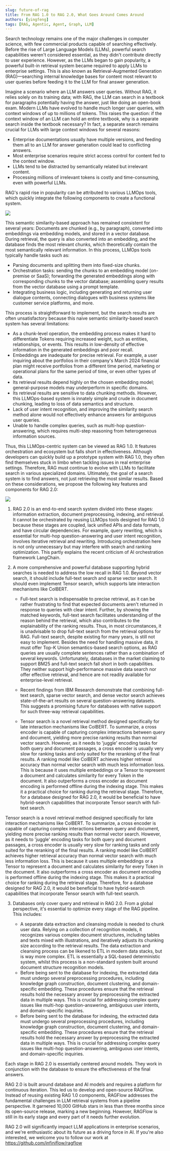 ```yaml
---
slug: future-of-rag
title: From RAG 1.0 to RAG 2.0, What Goes Around Comes Around
authors: [yingfeng]
tags: [RAG, Agentic, Agent, Graph, LLM]
---
```


Search technology remains one of the major challenges in computer science, with few commercial products capable of searching effectively. Before the rise of Large Language Models (LLMs), powerful search capabilities weren't considered essential, as they didn't contribute directly to user experience. However, as the LLMs began to gain popularity, a powerful built-in retrieval system became required to apply LLMs to enterprise settings. This is also known as Retrieval-Augmented Generation (RAG)—searching internal knowledge bases for content most relevant to user queries before feeding it to the LLM for final answer generation.<!--truncate-->

Imagine a scenario where an LLM answers user queries. Without RAG, it relies solely on its training data; with RAG, the LLM can search in a textbook for paragraphs potentially having the answer, just like doing an open-book exam. Modern LLMs have evolved to handle much longer user queries, with context windows of up to millions of tokens. This raises the question: if the context window of an LLM can hold an entire textbook, why is a separate search inside the textbook necessary? In fact, a separate search remains crucial for LLMs with large context windows for several reasons:

- Enterprise documentations usually have multiple versions, and feeding them all to an LLM for answer generation could lead to conflicting answers.
- Most enterprise scenarios require strict access control for content fed to the context window.
- LLMs tend to be distracted by semantically related but irrelevant content.
- Processing millions of irrelevant tokens is costly and time-consuming, even with powerful LLMs. 

RAG's rapid rise in popularity can be attributed to various LLMOps tools, which quickly integrate the following components to create a functional system. 

![](./naive_rag_llmops.PNG)

This semantic similarity-based approach has remained consistent for several years: Documents are chunked (e.g., by paragraph), converted into embeddings via embedding models, and stored in a vector database. During retrieval, the query is also converted into an embedding, and the database finds the most relevant chunks, which theoretically contain the most semantically relevant information. In this process, LLMOps tools typically handle tasks such as:

- Parsing documents and splitting them into fixed-size chunks.
- Orchestration tasks: sending the chunks to an embedding model (on-premise or SaaS); forwarding the generated embeddings along with corresponding chunks to the vector database; assembling query results from the vector database using a prompt template.
- Integrating business logic, including generating and returning user dialogue contents, connecting dialogues with business systems like customer service platforms, and more.

This process is straightforward to implement, but the search results are often unsatisfactory because this naive semantic similarity-based search system has several limitations:

- As a chunk-level operation, the embedding process makes it hard to differentiate Tokens requiring increased weight, such as entities, relationships, or events. This results in low-density of effective information in the generated embeddings and poor recall.
- Embeddings are inadequate for precise retrieval. For example, a user inquiring about the portfolios in their company's March 2024 financial plan might receive portfolios from a different time period, marketing or operational plans for the same period of time, or even other types of data.
- Its retrieval results depend highly on the chosen embedding model; general-purpose models may underperform in specific domains.
- Its retrieval results are sensitive to data chunking methods. However, this LLMOps-based system is innately simple and crude in document chunking, leading to loss of data semantics and structure. 
- Lack of user intent recognition, and improving the similarity search method alone would not effectively enhance answers for ambiguous user queries.
- Unable to handle complex queries, such as multi-hop question-answering, which requires multi-step reasoning from heterogeneous information sources.

Thus, this LLMOps-centric system can be viewed as RAG 1.0. It features orchestration and ecosystem but falls short in effectiveness. Although developers can quickly build up a prototype system with RAG 1.0, they often find themselves stuck in limbo when tackling issues in real enterprise settings. Therefore, RAG must continue to evolve with LLMs to facilitate search in various specialized domains. Ultimately, the goal of a search system is to find answers, not just retrieving the most similar results. Based on these considerations, we propose the following key features and components for RAG 2.0:

![](./rag20_stages.PNG)

1. RAG 2.0 is an end-to-end search system divided into these stages: information extraction, document preprocessing, indexing, and retrieval. It cannot be orchestrated by reusing LLMOps tools designed for RAG 1.0 because these stages are coupled, lack unified APIs and data formats, and have circular dependencies. For example, query rewriting, which is essential for multi-hop question-answering and user intent recognition, involves iterative retrieval and rewriting. Introducing orchestration here is not only unnecessary but may interfere with search and ranking optimization. This partly explains the recent criticism of AI orchestration framework LangChain.

2. A more comprehensive and powerful database supporting hybrid searches is needed to address the low recall in RAG 1.0. Beyond vector search, it should include full-text search and sparse vector search. It should even implement Tensor search, which supports late interaction mechanisms like ColBERT.

   - Full-text search is indispensable to precise retrieval, as it can be rather frustrating to find that expected documents aren't returned in response to queries with clear intent. Further, by showing the matched keywords, full-text search facilitates understanding of the reason behind the retrieval, which also contributes to the explainability of the ranking results. Thus, in most circumstances, it is unadvisable to drop full-text search from the retrieval options for RAG. Full-text search, despite existing for many years, is still not easy to implement. Besides the need for handling massive data,  it must offer Top-K Union semantics-based search options, as RAG queries are usually complete sentences rather than a combination of several keywords. Unfortunately, databases in the market claiming to support BM25 and full-text search fall short in both capabilities. They neither support high-performance massive data search nor offer effective retrieval, and hence are not readily available for enterprise-level retrieval. 

   - Recent findings from IBM Research demonstrate that combining full-text search, sparse vector search, and dense vector search achieves state-of-the-art results on several question-answering datasets. This suggests a promising future for databases with native support for such three-way retrieval capabilities.

   - Tensor search is a novel retrieval method designed specifically for late interaction mechanisms like ColBERT. To summarize, a cross encoder is capable of capturing complex interactions between query and document, yielding more precise ranking results than normal vector search. However, as it needs to 'juggle' encoding tasks for both query and document passages, a cross encoder is usually very slow for ranking tasks and only suited for the reranking of the final results. A ranking model like ColBERT achieves higher retrieval accuracy than normal vector search with much less information loss. This is because it uses multiple embeddings or a Tensor to represent a document and calculates similarity for every Token in the document. It also outperforms a cross encoder as document encoding is performed offline during the indexing stage. This makes it a practical choice for ranking during the retrieval stage. Therefore, for a database designed for RAG 2.0, it would be beneficial to have hybrid-search capabilities that incorporate Tensor search with full-text search.

Tensor search is a novel retrieval method designed specifically for late interaction mechanisms like ColBERT. To summarize, a cross encoder is capable of capturing complex interactions between query and document, yielding more precise ranking results than normal vector search. However, as it needs to 'juggle' encoding tasks for both query and document passages, a cross encoder is usually very slow for ranking tasks and only suited for the reranking of the final results. A ranking model like ColBERT achieves higher retrieval accuracy than normal vector search with much less information loss. This is because it uses multiple embeddings or a Tensor to represent a document and calculates similarity for every Token in the document. It also outperforms a cross encoder as document encoding is performed offline during the indexing stage. This makes it a practical choice for ranking during the retrieval stage. Therefore, for a database designed for RAG 2.0, it would be beneficial to have hybrid-search capabilities that incorporate Tensor search with full-text search.

3. Databases only cover query and retrieval in RAG 2.0. From a global perspective, it's essential to optimize every stage of the RAG pipeline. This includes:

   - A separate data extraction and cleansing module is needed to chunk user data. Relying on a collection of recognition models, it recognizes various complex document structures, including tables and texts mixed with illustrations, and iteratively adjusts its chunking size according to the retrieval results. The data extraction and cleansing process can be likened to ETL in modern data stacks, but is way more complex. ETL is essentially a SQL-based deterministic system, whilst this process is a non-standard system built around document structure recognition models.
   - Before being sent to the database for indexing, the extracted data must undergo several preprocessing procedures, including knowledge graph construction, document clustering, and domain-specific embedding. These procedures ensure that the retrieval results hold the necessary answer by preprocessing the extracted data in multiple ways. This is crucial for addressing complex query issues like multi-hop question-answering, ambiguous user intents, and domain-specific inquiries. 
   - Before being sent to the database for indexing, the extracted data must undergo several preprocessing procedures, including knowledge graph construction, document clustering, and domain-specific embedding. These procedures ensure that the retrieval results hold the necessary answer by preprocessing the extracted data in multiple ways. This is crucial for addressing complex query issues like multi-hop question-answering, ambiguous user intents, and domain-specific inquiries. 

   

Each stage in RAG 2.0 is essentially centered around models. They work in conjunction with the database to ensure the effectiveness of the final answers.

RAG 2.0 is built around database and AI models and requires a platform for continuous iteration. This led us to develop and open-source RAGFlow. Instead of reusing existing RAG 1.0 components, RAGFlow addresses the fundamental challenges in LLM retrieval systems from a pipeline perspective. It garnered 10,000 GitHub stars in less than three months since its open-source release, marking a new beginning. However, RAGFlow is still in its early stage and every part of it needs further evolution. 

RAG 2.0 will significantly impact LLM applications in enterprise scenarios, and we're enthusiastic about its future as a driving force in AI. If you're also interested, we welcome you to follow our work at https://github.com/infiniflow/ragflow